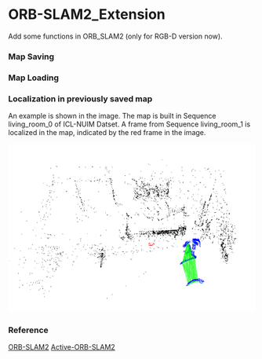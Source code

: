 # ORB-SLAM2_Extension
Add some functions in ORB_SLAM2 (only for RGB-D version now).

### Map Saving

### Map Loading

### Localization in previously saved map

An example is shown in the image. The map is built in Sequence living_room_0 of ICL-NUIM Datset. A frame from Sequence living_room_1 is localized in the map, indicated by the red frame in the image.

![image](https://github.com/fishmarch/ORB_SLAM2_Extension/blob/master/example.png)

### Reference
[ORB-SLAM2](https://github.com/raulmur/ORB_SLAM2)
[Active-ORB-SLAM2](https://github.com/XinkeAE/Active-ORB-SLAM2)

